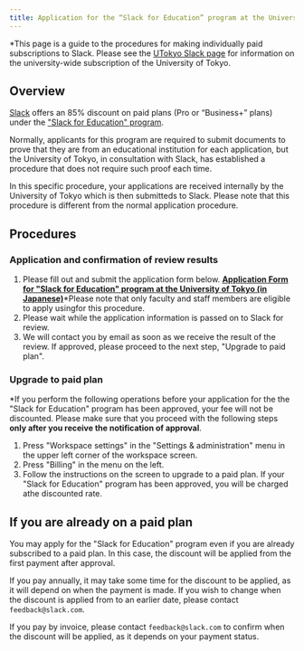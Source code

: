 ```yaml
---
title: Application for the “Slack for Education” program at the University of Tokyo
---
```


*This page is a guide to the procedures for making individually paid subscriptions to Slack. 
Please see the [UTokyo Slack page](.) for information on the university-wide subscription of the University of Tokyo.

## Overview

[Slack](https://slack.com/) offers an 85% discount on paid plans (Pro or “Business+” plans) under the ["Slack for Education" program](https://slack.com/help/articles/206646877).

Normally, applicants for this program are required to submit documents to prove that they are from an educational institution for each application, but the University of Tokyo, in consultation with Slack, has established a procedure that does not require such proof each time.

In this specific procedure, your applications are received internally by the University of Tokyo which is then submitteds to Slack. Please note that this procedure is different from the normal application procedure.

## Procedures

### Application and confirmation of review results

1. Please fill out and submit the application form below. <b class="box center"><a href="https://forms.office.com/r/6MJRhByh0w">Application Form for "Slack for Education" program at the University of Tokyo (in Japanese)</a></b>*Please note that only faculty and staff members are eligible to apply usingfor this procedure.
1. Please wait while the application information is passed on to Slack for review.
1.  We will contact you by email as soon as we receive the result of the review. If approved, please proceed to the next step, "Upgrade to paid plan".

### Upgrade to paid plan

*If you perform the following operations before your application for the the "Slack for Education" program has been approved, your fee will not be discounted. Please make sure that you proceed with the following steps **only after you receive the notification of approval**.

1. Press "Workspace settings" in the "Settings & administration" menu in the upper left corner of the workspace screen.
1. Press "Billing" in the menu on the left.
1. Follow the instructions on the screen to upgrade to a paid plan. If your "Slack for Education" program has been approved, you will be charged athe discounted rate.

## If you are already on a paid plan

You may apply for the "Slack for Education" program even if you are already subscribed to a paid plan. In this case, the discount will be applied from the first payment after approval.

If you pay annually, it may take some time for the discount to be applied, as it will depend on when the payment is made. If you wish to change when the discount is applied from to an earlier date, please contact `feedback@slack.com`.

If you pay by invoice, please contact `feedback@slack.com` to confirm when the discount will be applied, as it depends on your payment status.
